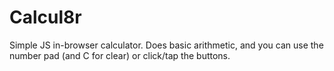 # Calcul8r

Simple JS in-browser calculator. Does basic arithmetic, and you can use the number pad (and C for clear) or click/tap the buttons.
